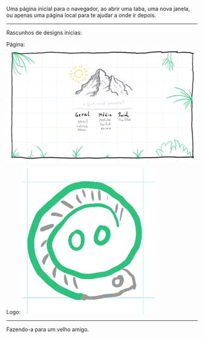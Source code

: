 Uma página inicial para o navegador, ao abrir uma taba, uma nova janela, ou apenas uma página local para te ajudar a onde ir depois.

___

Rascunhos de designs inicias:

Página:
![Primeiro rascunho da página.](/.github/1o_rascunho.png)

Logo:
![Primeiro rascunho da logo.](/.github/1o_rascunho_logo.png)

___

Fazendo-a para um velho amigo.
